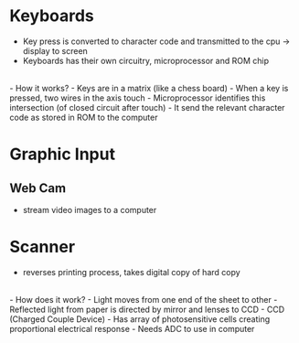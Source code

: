 # Keyboards

- Key press is converted to character code and transmitted to the cpu -> display to screen
- Keyboards has their own circuitry, microprocessor and ROM chip
<br>
- How it works?
	- Keys are in a matrix (like a chess board)
	- When a key is pressed, two wires in the axis touch
	- Microprocessor identifies this intersection (of closed circuit after touch)
	- It send the relevant character code as stored in ROM to the computer

 # Graphic Input
 
 ## Web Cam
 
 - stream video images to a computer

# Scanner

- reverses printing process, takes digital copy of hard copy
<br>
- How does it work?
	- Light moves from one end of the sheet to other
	- Reflected light from paper is directed by mirror and lenses to CCD
	- CCD (Charged Couple Device)
		- Has array of photosensitive cells creating proportional electrical response
		- Needs ADC to use in computer

